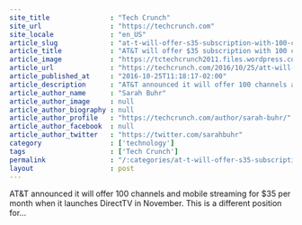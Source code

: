```yaml
---
site_title               : "Tech Crunch"
site_url                 : "https://techcrunch.com"
site_locale              : "en_US"
article_slug             : "at-t-will-offer-s35-subscription-with-100-channels-and-includes-mobile-streaming"
article_title            : "AT&T will offer $35 subscription with 100 channels and includes mobile streaming"
article_image            : "https://tctechcrunch2011.files.wordpress.com/2016/10/gettyimages-617509604.jpg?w=764&h=400&crop=1"
article_url              : "https://techcrunch.com/2016/10/25/att-will-offer-35-subscription-with-100-channels-and-includes-mobile-streaming/"
article_published_at     : "2016-10-25T11:18:17-02:00"
article_description      : "AT&T announced it will offer 100 channels and mobile streaming for $35 per month when it launches DirectTV in November. This is a different position for..."
article_author_name      : "Sarah Buhr"
article_author_image     : null
article_author_biography : null
article_author_profile   : "https://techcrunch.com/author/sarah-buhr/"
article_author_facebook  : null
article_author_twitter   : "https://twitter.com/sarahbuhr"
category                 : ['technology']
tags                     : ['Tech Crunch']
permalink                : "/:categories/at-t-will-offer-s35-subscription-with-100-channels-and-includes-mobile-streaming/"
layout                   : post
---
```


AT&T announced it will offer 100 channels and mobile streaming for $35 per month when it launches DirectTV in November. This is a different position for...
